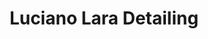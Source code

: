 ---
title: "Luciano Lara Detailing"
url: /ramos-mejia/luciano-lara-detailing/
shop: reparación de automóviles
---